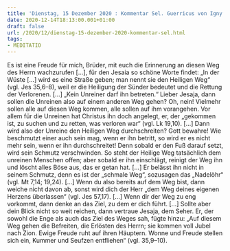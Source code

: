 ```yaml
---
title: 'Dienstag, 15 Dezember 2020 : Kommentar Sel. Guerricus von Igny'
date: 2020-12-14T18:13:00.001+01:00
draft: false
url: /2020/12/dienstag-15-dezember-2020-kommentar-sel.html
tags: 
- MEDITATIO
---
```


Es ist eine Freude für mich, Brüder, mit euch die Erinnerung an diesen Weg des Herrn wachzurufen \[…\], für den Jesaia so schöne Worte findet: „In der Wüste \[…\] wird es eine Straße geben; man nennt sie den Heiligen Weg“ (vgl. Jes 35,6–8), weil er die Heiligung der Sünder bedeutet und die Rettung der Verlorenen. \[…\] „Kein Unreiner darf ihn betreten.“ Lieber Jesaja, dann sollen die Unreinen also auf einem anderen Weg gehen? Oh, nein! Vielmehr sollen alle auf diesen Weg kommen, alle sollen auf ihm vorangehen. Vor allem für die Unreinen hat Christus ihn doch angelegt, er, der „gekommen ist, zu suchen und zu retten, was verloren war“ (vgl. Lk 19,10). \[…\] Dann wird also der Unreine den Heiligen Weg durchschreiten? Gott bewahre! Wie beschmutzt einer auch sein mag, wenn er ihn betritt, so wird er es nicht mehr sein, wenn er ihn durchschreitet! Denn sobald er den Fuß darauf setzt, wird sein Schmutz verschwinden. So steht der Heilige Weg tatsächlich dem unreinen Menschen offen; aber sobald er ihn einschlägt, reinigt der Weg ihn und löscht alles Böse aus, das er getan hat. \[…\] Er belässt ihn nicht in seinem Schmutz, denn es ist der „schmale Weg“, sozusagen das „Nadelöhr“ (vgl. Mt 7,14; 19,24). \[…\] Wenn du also bereits auf dem Weg bist, dann weiche nicht davon ab, sonst wird dich der Herr „dem Weg deines eigenen Herzens überlassen“ (vgl. Jes 57,17). \[…\] Wenn dir der Weg zu eng vorkommt, dann denke an das Ziel, zu dem er dich führt. \[…\] Sollte aber dein Blick nicht so weit reichen, dann vertraue Jesaja, dem Seher. Er, der sowohl die Enge als auch das Ziel des Weges sah, fügte hinzu: „Auf diesem Weg gehen die Befreiten, die Erlösten des Herrn; sie kommen voll Jubel nach Zion. Ewige Freude ruht auf ihren Häuptern. Wonne und Freude stellen sich ein, Kummer und Seufzen entfliehen“ (vgl. 35,9–10).